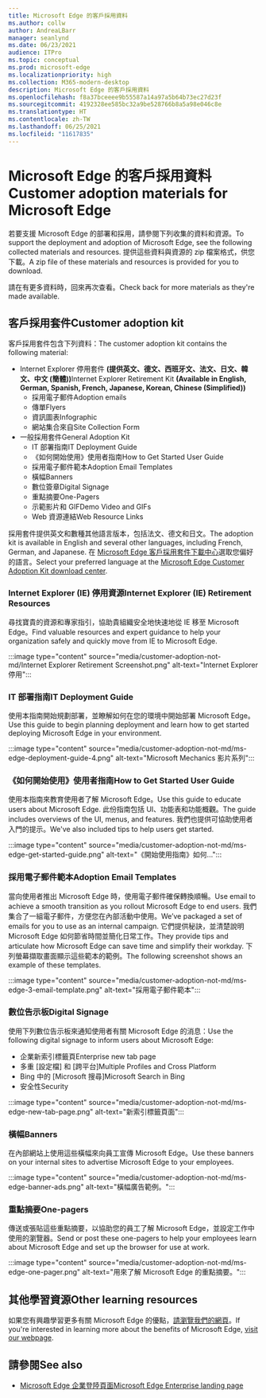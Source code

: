 ```yaml
---
title: Microsoft Edge 的客戶採用資料
ms.author: collw
author: AndreaLBarr
manager: seanlynd
ms.date: 06/23/2021
audience: ITPro
ms.topic: conceptual
ms.prod: microsoft-edge
ms.localizationpriority: high
ms.collection: M365-modern-desktop
description: Microsoft Edge 的客戶採用資料
ms.openlocfilehash: f8a37bceeee9b55587a14a97a5b64b73ec27d23f
ms.sourcegitcommit: 4192328ee585bc32a9be528766b8a5a98e046c8e
ms.translationtype: HT
ms.contentlocale: zh-TW
ms.lasthandoff: 06/25/2021
ms.locfileid: "11617835"
---
```

# <a name="customer-adoption-materials-for-microsoft-edge"></a><span data-ttu-id="fde72-103">Microsoft Edge 的客戶採用資料</span><span class="sxs-lookup"><span data-stu-id="fde72-103">Customer adoption materials for Microsoft Edge</span></span>

<span data-ttu-id="fde72-104">若要支援 Microsoft Edge 的部署和採用，請參閱下列收集的資料和資源。</span><span class="sxs-lookup"><span data-stu-id="fde72-104">To support the deployment and adoption of Microsoft Edge, see the following collected materials and resources.</span></span> <span data-ttu-id="fde72-105">提供這些資料與資源的 zip 檔案格式，供您下載。</span><span class="sxs-lookup"><span data-stu-id="fde72-105">A zip file of these materials and resources is provided for you to download.</span></span>

<span data-ttu-id="fde72-106">請在有更多資料時，回來再次查看。</span><span class="sxs-lookup"><span data-stu-id="fde72-106">Check back for more materials as they're made available.</span></span>

## <a name="customer-adoption-kit"></a><span data-ttu-id="fde72-107">客戶採用套件</span><span class="sxs-lookup"><span data-stu-id="fde72-107">Customer adoption kit</span></span>

<span data-ttu-id="fde72-108">客戶採用套件包含下列資料：</span><span class="sxs-lookup"><span data-stu-id="fde72-108">The customer adoption kit contains the following material:</span></span>
- <span data-ttu-id="fde72-109">Internet Explorer 停用套件 **(提供英文、德文、西班牙文、法文、日文、韓文、中文 (簡體))**</span><span class="sxs-lookup"><span data-stu-id="fde72-109">Internet Explorer Retirement Kit **(Available in English, German, Spanish, French, Japanese, Korean, Chinese (Simplified))**</span></span>
    - <span data-ttu-id="fde72-110">採用電子郵件</span><span class="sxs-lookup"><span data-stu-id="fde72-110">Adoption emails</span></span>
    - <span data-ttu-id="fde72-111">傳單</span><span class="sxs-lookup"><span data-stu-id="fde72-111">Flyers</span></span>
    - <span data-ttu-id="fde72-112">資訊圖表</span><span class="sxs-lookup"><span data-stu-id="fde72-112">Infographic</span></span>
    - <span data-ttu-id="fde72-113">網站集合來自</span><span class="sxs-lookup"><span data-stu-id="fde72-113">Site Collection Form</span></span>
- <span data-ttu-id="fde72-114">一般採用套件</span><span class="sxs-lookup"><span data-stu-id="fde72-114">General Adoption Kit</span></span>
    - <span data-ttu-id="fde72-115">IT 部署指南</span><span class="sxs-lookup"><span data-stu-id="fde72-115">IT Deployment Guide</span></span>
    - <span data-ttu-id="fde72-116">《如何開始使用》使用者指南</span><span class="sxs-lookup"><span data-stu-id="fde72-116">How to Get Started User Guide</span></span>
    - <span data-ttu-id="fde72-117">採用電子郵件範本</span><span class="sxs-lookup"><span data-stu-id="fde72-117">Adoption Email Templates</span></span>
    - <span data-ttu-id="fde72-118">橫幅</span><span class="sxs-lookup"><span data-stu-id="fde72-118">Banners</span></span>
    - <span data-ttu-id="fde72-119">數位簽章</span><span class="sxs-lookup"><span data-stu-id="fde72-119">Digital Signage</span></span>
    - <span data-ttu-id="fde72-120">重點摘要</span><span class="sxs-lookup"><span data-stu-id="fde72-120">One-Pagers</span></span>
    - <span data-ttu-id="fde72-121">示範影片和 GIF</span><span class="sxs-lookup"><span data-stu-id="fde72-121">Demo Video and GIFs</span></span>
    - <span data-ttu-id="fde72-122">Web 資源連結</span><span class="sxs-lookup"><span data-stu-id="fde72-122">Web Resource Links</span></span>

<span data-ttu-id="fde72-123">採用套件提供英文和數種其他語言版本，包括法文、德文和日文。</span><span class="sxs-lookup"><span data-stu-id="fde72-123">The adoption kit is available in English and several other languages, including French, German, and Japanese.</span></span> <span data-ttu-id="fde72-124">在 [Microsoft Edge 客戶採用套件下載中心](https://www.microsoft.com/download/details.aspx?id=102119)選取您偏好的語言。</span><span class="sxs-lookup"><span data-stu-id="fde72-124">Select your preferred language at the [Microsoft Edge Customer Adoption Kit download center](https://www.microsoft.com/download/details.aspx?id=102119).</span></span>

### <a name="internet-explorer-ie-retirement-resources"></a><span data-ttu-id="fde72-125">Internet Explorer (IE) 停用資源</span><span class="sxs-lookup"><span data-stu-id="fde72-125">Internet Explorer (IE) Retirement Resources</span></span>

<span data-ttu-id="fde72-126">尋找寶貴的資源和專家指引，協助貴組織安全地快速地從 IE 移至 Microsoft Edge。</span><span class="sxs-lookup"><span data-stu-id="fde72-126">Find valuable resources and expert guidance to help your organization safely and quickly move from IE to Microsoft Edge.</span></span>

:::image type="content" source="media/customer-adoption-not-md/Internet Explorer Retirement Screenshot.png" alt-text="Internet Explorer 停用":::

### <a name="it-deployment-guide"></a><span data-ttu-id="fde72-128">IT 部署指南</span><span class="sxs-lookup"><span data-stu-id="fde72-128">IT Deployment Guide</span></span>

<span data-ttu-id="fde72-129">使用本指南開始規劃部署，並瞭解如何在您的環境中開始部署 Microsoft Edge。</span><span class="sxs-lookup"><span data-stu-id="fde72-129">Use this guide to begin planning deployment and learn how to get started deploying Microsoft Edge in your environment.</span></span>

:::image type="content" source="media/customer-adoption-not-md/ms-edge-deployment-guide-4.png" alt-text="Microsoft Mechanics 影片系列":::

### <a name="how-to-get-started-user-guide"></a><span data-ttu-id="fde72-131">《如何開始使用》使用者指南</span><span class="sxs-lookup"><span data-stu-id="fde72-131">How to Get Started User Guide</span></span>

<span data-ttu-id="fde72-132">使用本指南來教育使用者了解 Microsoft Edge。</span><span class="sxs-lookup"><span data-stu-id="fde72-132">Use this guide to educate users about Microsoft Edge.</span></span> <span data-ttu-id="fde72-133">此份指南包括 UI、功能表和功能概觀。</span><span class="sxs-lookup"><span data-stu-id="fde72-133">The guide includes overviews of the UI, menus, and features.</span></span> <span data-ttu-id="fde72-134">我們也提供可協助使用者入門的提示。</span><span class="sxs-lookup"><span data-stu-id="fde72-134">We've also included tips to help users get started.</span></span>

:::image type="content" source="media/customer-adoption-not-md/ms-edge-get-started-guide.png" alt-text="《開始使用指南》如何...":::

### <a name="adoption-email-templates"></a><span data-ttu-id="fde72-136">採用電子郵件範本</span><span class="sxs-lookup"><span data-stu-id="fde72-136">Adoption Email Templates</span></span>

<span data-ttu-id="fde72-137">當向使用者推出 Microsoft Edge 時，使用電子郵件確保轉換順暢。</span><span class="sxs-lookup"><span data-stu-id="fde72-137">Use email to achieve a smooth transition as you rollout Microsoft Edge to end users.</span></span> <span data-ttu-id="fde72-138">我們集合了一組電子郵件，方便您在內部活動中使用。</span><span class="sxs-lookup"><span data-stu-id="fde72-138">We’ve packaged a set of emails for you to use as an internal campaign.</span></span> <span data-ttu-id="fde72-139">它們提供秘訣，並清楚說明 Microsoft Edge 如何節省時間並簡化日常工作。</span><span class="sxs-lookup"><span data-stu-id="fde72-139">They provide tips and articulate how Microsoft Edge can save time and simplify their workday.</span></span> <span data-ttu-id="fde72-140">下列螢幕擷取畫面顯示這些範本的範例。</span><span class="sxs-lookup"><span data-stu-id="fde72-140">The following screenshot shows an example of these templates.</span></span>

:::image type="content" source="media/customer-adoption-not-md/ms-edge-3-email-template.png" alt-text="採用電子郵件範本":::

### <a name="digital-signage"></a><span data-ttu-id="fde72-142">數位告示板</span><span class="sxs-lookup"><span data-stu-id="fde72-142">Digital Signage</span></span>

<span data-ttu-id="fde72-143">使用下列數位告示板來通知使用者有關 Microsoft Edge 的消息：</span><span class="sxs-lookup"><span data-stu-id="fde72-143">Use the following digital signage to inform users about Microsoft Edge:</span></span>

- <span data-ttu-id="fde72-144">企業新索引標籤頁</span><span class="sxs-lookup"><span data-stu-id="fde72-144">Enterprise new tab page</span></span>
- <span data-ttu-id="fde72-145">多重 [設定檔] 和 [跨平台]</span><span class="sxs-lookup"><span data-stu-id="fde72-145">Multiple Profiles and Cross Platform</span></span>
- <span data-ttu-id="fde72-146">Bing 中的 [Microsoft 搜尋]</span><span class="sxs-lookup"><span data-stu-id="fde72-146">Microsoft Search in Bing</span></span>
- <span data-ttu-id="fde72-147">安全性</span><span class="sxs-lookup"><span data-stu-id="fde72-147">Security</span></span>

:::image type="content" source="media/customer-adoption-not-md/ms-edge-new-tab-page.png" alt-text="新索引標籤頁面":::

### <a name="banners"></a><span data-ttu-id="fde72-149">橫幅</span><span class="sxs-lookup"><span data-stu-id="fde72-149">Banners</span></span>

<span data-ttu-id="fde72-150">在內部網站上使用這些橫幅來向員工宣傳 Microsoft Edge。</span><span class="sxs-lookup"><span data-stu-id="fde72-150">Use these banners on your internal sites to advertise Microsoft Edge to your employees.</span></span>

:::image type="content" source="media/customer-adoption-not-md/ms-edge-banner-ads.png" alt-text="橫幅廣告範例。":::

### <a name="one-pagers"></a><span data-ttu-id="fde72-152">重點摘要</span><span class="sxs-lookup"><span data-stu-id="fde72-152">One-pagers</span></span>

<span data-ttu-id="fde72-153">傳送或張貼這些重點摘要，以協助您的員工了解 Microsoft Edge，並設定工作中使用的瀏覽器。</span><span class="sxs-lookup"><span data-stu-id="fde72-153">Send or post these one-pagers to help your employees learn about Microsoft Edge and set up the browser for use at work.</span></span>

:::image type="content" source="media/customer-adoption-not-md/ms-edge-one-pager.png" alt-text="用來了解 Microsoft Edge 的重點摘要。":::

## <a name="other-learning-resources"></a><span data-ttu-id="fde72-155">其他學習資源</span><span class="sxs-lookup"><span data-stu-id="fde72-155">Other learning resources</span></span>

<span data-ttu-id="fde72-156">如果您有興趣學習更多有關 Microsoft Edge 的優點，[請瀏覽我們的網頁](https://www.microsoft.com/edge/business)。</span><span class="sxs-lookup"><span data-stu-id="fde72-156">If you're interested in learning more about the benefits of Microsoft Edge, [visit our webpage](https://www.microsoft.com/edge/business).</span></span>

## <a name="see-also"></a><span data-ttu-id="fde72-157">請參閱</span><span class="sxs-lookup"><span data-stu-id="fde72-157">See also</span></span>

- [<span data-ttu-id="fde72-158">Microsoft Edge 企業登陸頁面</span><span class="sxs-lookup"><span data-stu-id="fde72-158">Microsoft Edge Enterprise landing page</span></span>](https://aka.ms/EdgeEnterprise)
